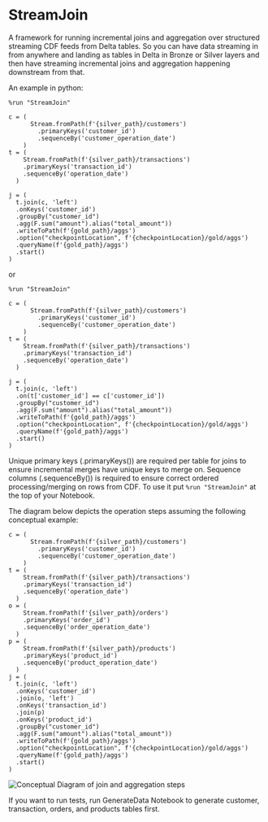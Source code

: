 # StreamJoin

A framework for running incremental joins and aggregation over structured streaming CDF feeds from Delta tables.
So you can have data streaming in from anywhere and landing as tables in Delta in Bronze or Silver layers and then have streaming incremental joins and aggregation happening downstream from that.

An example in python:
```
%run "StreamJoin"

c = (
      Stream.fromPath(f'{silver_path}/customers')
        .primaryKeys('customer_id')
        .sequenceBy('customer_operation_date')
    )
t = (
    Stream.fromPath(f'{silver_path}/transactions')
    .primaryKeys('transaction_id')
    .sequenceBy('operation_date')
  )

j = (
  t.join(c, 'left')
  .onKeys('customer_id')
  .groupBy("customer_id")
  .agg(F.sum("amount").alias("total_amount"))
  .writeToPath(f'{gold_path}/aggs')
  .option("checkpointLocation", f'{checkpointLocation}/gold/aggs')
  .queryName(f'{gold_path}/aggs')
  .start()
)
```
or
```
%run "StreamJoin"

c = (
      Stream.fromPath(f'{silver_path}/customers')
        .primaryKeys('customer_id')
        .sequenceBy('customer_operation_date')
    )
t = (
    Stream.fromPath(f'{silver_path}/transactions')
    .primaryKeys('transaction_id')
    .sequenceBy('operation_date')
  )

j = (
  t.join(c, 'left')
  .on(t['customer_id'] == c['customer_id'])
  .groupBy("customer_id")
  .agg(F.sum("amount").alias("total_amount"))
  .writeToPath(f'{gold_path}/aggs')
  .option("checkpointLocation", f'{checkpointLocation}/gold/aggs')
  .queryName(f'{gold_path}/aggs')
  .start()
)
```
Unique primary keys (.primaryKeys()) are required per table for joins to ensure incremental merges have unique keys to merge on.
Sequence columns (.sequenceBy()) is required to ensure correct ordered processing/merging on rows from CDF.
To use it put
```%run "StreamJoin"```
at the top of your Notebook.

The diagram below depicts the operation steps assuming the following conceptual example:
```
c = (
      Stream.fromPath(f'{silver_path}/customers')
        .primaryKeys('customer_id')
        .sequenceBy('customer_operation_date')
    )
t = (
    Stream.fromPath(f'{silver_path}/transactions')
    .primaryKeys('transaction_id')
    .sequenceBy('operation_date')
  )
o = (
    Stream.fromPath(f'{silver_path}/orders')
    .primaryKeys('order_id')
    .sequenceBy('order_operation_date')
  )
p = (
    Stream.fromPath(f'{silver_path}/products')
    .primaryKeys('product_id')
    .sequenceBy('product_operation_date')
  )
j = (
  t.join(c, 'left')
  .onKeys('customer_id')
  .join(o, 'left')
  .onKeys('transaction_id')
  .join(p)
  .onKeys('product_id')
  .groupBy("customer_id")
  .agg(F.sum("amount").alias("total_amount"))
  .writeToPath(f'{gold_path}/aggs')
  .option("checkpointLocation", f'{checkpointLocation}/gold/aggs')
  .queryName(f'{gold_path}/aggs')
  .start()
)
```
![Conceptual Diagram of join and aggregation steps](https://raw.githubusercontent.com/LeoneGarage/StreamJoin/main/StreamJoin.png)

If you want to run tests, run GenerateData Notebook to generate customer, transaction, orders, and products tables first.
